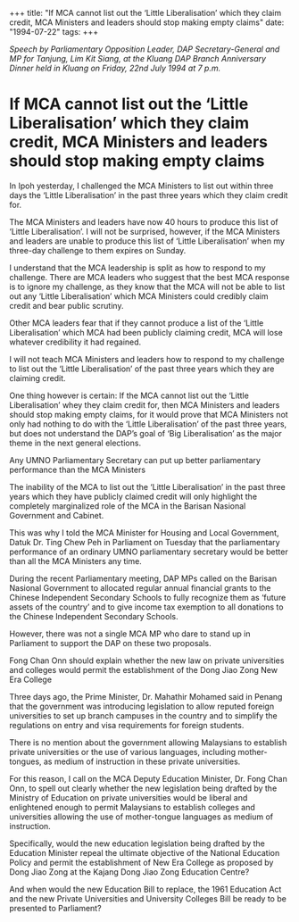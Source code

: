 +++ 
title: "If MCA cannot list out the ‘Little Liberalisation’ which they claim credit, MCA Ministers and leaders should stop making empty claims"
date: "1994-07-22"
tags:
+++

_Speech by Parliamentary Opposition Leader, DAP Secretary-General and MP for Tanjung, Lim Kit Siang, at the Kluang DAP Branch Anniversary Dinner held in Kluang on Friday, 22nd July 1994 at 7 p.m._

# If MCA cannot list out the ‘Little Liberalisation’ which they claim credit, MCA Ministers and leaders should stop making empty claims

In Ipoh yesterday, I challenged the MCA Ministers to list out within three days the ‘Little Liberalisation’ in the past three years which they claim credit for.</u>

The MCA Ministers and leaders have now 40 hours to produce this list of ‘Little Liberalisation’. I will not be surprised, however, if the MCA Ministers and leaders are unable to produce this list of ‘Little Liberalisation’ when my three-day challenge to them expires on Sunday.

I understand that the MCA leadership is split as how to respond to my challenge. There are MCA leaders who suggest that the best MCA response is to ignore my challenge, as they know that the MCA will not be able to list out any ‘Little Liberalisation’ which MCA Ministers could credibly claim credit and bear public scrutiny.

Other MCA leaders fear that if they cannot produce a list of the ‘Little Liberalisation’ which MCA had been publicly claiming credit, MCA will lose whatever credibility it had regained.

I will not teach MCA Ministers and leaders how to respond to my challenge to list out the ‘Little Liberalisation’ of the past three years which they are claiming credit.

One thing however is certain: If the MCA cannot list out the ‘Little Liberalisation’ whey they claim credit for, then MCA Ministers and leaders should stop making empty claims, for it would prove that MCA Ministers not only had nothing to do with the ‘Little Liberalisation’ of the past three years, but does not understand the DAP’s goal of ‘Big Liberalisation’ as the major theme in the next general elections.

Any UMNO Parliamentary Secretary can put up better parliamentary performance than the MCA Ministers

The inability of the MCA to list out the ‘Little Liberalisation’ in the past three years which they have publicly claimed credit will only highlight the completely marginalized role of the MCA in the Barisan Nasional Government and Cabinet.

This was why I told the MCA Minister for Housing and Local Government, Datuk Dr. Ting Chew Peh in Parliament on Tuesday that the parliamentary performance of an ordinary UMNO parliamentary secretary would be better than all the MCA Ministers any time.

During the recent Parliamentary meeting, DAP MPs called on the Barisan Nasional Government to allocated regular annual financial grants to the Chinese Independent Secondary Schools to fully recognize them as ‘future assets of the country’ and to give income tax exemption to all donations to the Chinese Independent Secondary Schools.

However, there was not a single MCA MP who dare to stand up in Parliament to support the DAP on these two proposals.

Fong Chan Onn should explain whether the new law on private universities and colleges would permit the establishment of the Dong Jiao Zong New Era College

Three days ago, the Prime Minister, Dr. Mahathir Mohamed said in Penang that the government was introducing legislation to allow reputed foreign universities to set up branch campuses in the country and to simplify the regulations on entry and visa requirements for foreign students.

There is no mention about the government allowing Malaysians to establish private universities or the use of various languages, including mother-tongues, as medium of instruction in these private universities.

For this reason, I call on the MCA Deputy Education Minister, Dr. Fong Chan Onn, to spell out clearly whether the new legislation being drafted by the Ministry of Education on private universities would be liberal and enlightened enough to permit Malaysians to establish colleges and universities allowing the use of mother-tongue languages as medium of instruction.

Specifically, would the new education legislation being drafted by the Education Minister repeal the ultimate objective of the National Education Policy and permit the establishment of New Era College as proposed by Dong Jiao Zong at the Kajang Dong Jiao Zong Education Centre?

And when would the new Education Bill to replace, the 1961 Education Act and the new Private Universities and University Colleges Bill be ready to be presented to Parliament?
 
